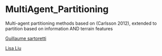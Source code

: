 # MultiAgent_Partitioning
Multi-agent partitioning methods based on (Carlsson 2012), extended to partition based on information AND terrain features

[Guillaume sartoretti](mailto:gsartore@andrew.cmu.edu)

[Lisa Liu](mailto:xinranl1@andrew.cmu.edu)
